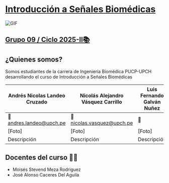 # <ins>Introducción a Señales Biomédicas</ins>

![GIF](https://i.gifer.com/7JXS.gif)
## <ins>Grupo 09 / Ciclo 2025-II📚</ins>

## ¿Quienes somos?
Somos estudiantes de la carrera de Ingeniería Biomédica PUCP-UPCH desarrollando el curso de Introducción a Señales Biomédicas 

| Andrés Nicolas Landeo Cruzado  | Nicolás Alejandro Vásquez Carrillo | Luis Fernando Galván Nuñez | 
|-------|----------|----------|  
| 📧 andres.landeo@upch.pe | 📧 nicolas.vasquez@upch.pe | 📧  |  
| [Foto] | [Foto] | [Foto] |
| Descripción | Descripción | Descripción | 

## Docentes del curso 🧑‍🏫
- Moisés Stevend Meza Rodriguez
- José Alonso Caceres Del Aguila
